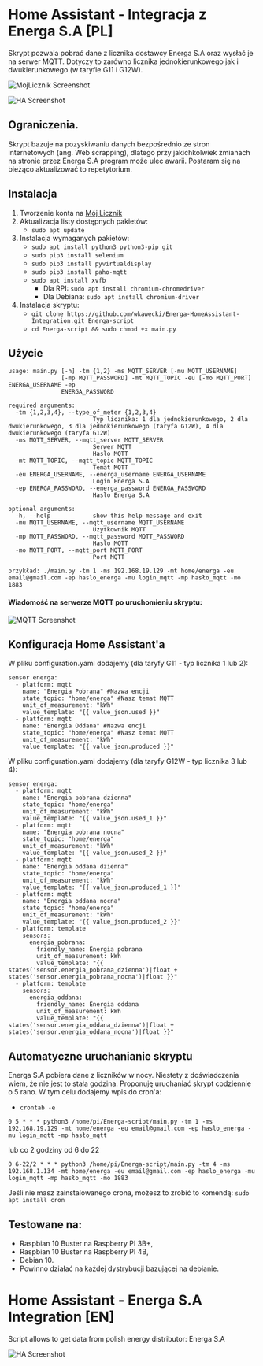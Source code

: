 # Home Assistant - Integracja z Energa S.A [PL]
Skrypt pozwala pobrać dane z licznika dostawcy Energa S.A oraz wysłać je na serwer MQTT. Dotyczy to zarówno licznika jednokierunkowego jak i dwukierunkowego (w taryfie G11 i G12W).

![MojLicznik Screenshot](https://github.com/wkawecki/Energa-HomeAssistant-Integration/blob/master/licznik_G12W.png?raw=true)

![HA Screenshot](https://github.com/wkawecki/Energa-HomeAssistant-Integration/blob/master/ha.png?raw=true)
## Ograniczenia.
Skrypt bazuje na pozyskiwaniu danych bezpośrednio ze stron internetowych (ang. Web scrapping), dlatego przy jakichkolwiek zmianach na stronie przez Energa S.A program może ulec awarii. Postaram się na bieżąco aktualizować to repetytorium.
## Instalacja
1. Tworzenie konta na [Mój Licznik](https://mojlicznik.energa-operator.pl)
2. Aktualizacja listy dostępnych pakietów:
    * `sudo apt update`
3. Instalacja wymaganych pakietów:
    * `sudo apt install python3 python3-pip git`
    * `sudo pip3 install selenium`
    * `sudo pip3 install pyvirtualdisplay`
    * `sudo pip3 install paho-mqtt`
    * `sudo apt install xvfb`
        * Dla RPI: `sudo apt install chromium-chromedriver`
        * Dla Debiana: `sudo apt install chromium-driver`
4. Instalacja skryptu:
    * `git clone https://github.com/wkawecki/Energa-HomeAssistant-Integration.git Energa-script `
    * `cd Energa-script && sudo chmod +x main.py`
## Użycie
```
usage: main.py [-h] -tm {1,2} -ms MQTT_SERVER [-mu MQTT_USERNAME]
               [-mp MQTT_PASSWORD] -mt MQTT_TOPIC -eu [-mo MQTT_PORT] ENERGA_USERNAME -ep
               ENERGA_PASSWORD 

required arguments:
  -tm {1,2,3,4}, --type_of_meter {1,2,3,4}
                        Typ licznika: 1 dla jednokierunkowego, 2 dla dwukierunkowego, 3 dla jednokierunkowego (taryfa G12W), 4 dla dwukierunkowego (taryfa G12W)
  -ms MQTT_SERVER, --mqtt_server MQTT_SERVER
                        Serwer MQTT
                        Haslo MQTT
  -mt MQTT_TOPIC, --mqtt_topic MQTT_TOPIC
                        Temat MQTT
  -eu ENERGA_USERNAME, --energa_username ENERGA_USERNAME
                        Login Energa S.A
  -ep ENERGA_PASSWORD, --energa_password ENERGA_PASSWORD
                        Haslo Energa S.A

optional arguments:
  -h, --help            show this help message and exit
  -mu MQTT_USERNAME, --mqtt_username MQTT_USERNAME
                        Uzytkownik MQTT
  -mp MQTT_PASSWORD, --mqtt_password MQTT_PASSWORD
                        Haslo MQTT
  -mo MQTT_PORT, --mqtt_port MQTT_PORT
                        Port MQTT

przykład: ./main.py -tm 1 -ms 192.168.19.129 -mt home/energa -eu email@gmail.com -ep haslo_energa -mu login_mqtt -mp hasło_mqtt -mo 1883
```
#### Wiadomość na serwerze MQTT po uruchomieniu skryptu:
![MQTT Screenshot](https://papuutekapt.github.io/assets/Energa-HomeAssistant-Integration/mqtt.png)
## Konfiguracja Home Assistant'a
W pliku configuration.yaml dodajemy (dla taryfy G11 - typ licznika 1 lub 2):
```
sensor energa:
  - platform: mqtt
    name: "Energia Pobrana" #Nazwa encji
    state_topic: "home/energa" #Nasz temat MQTT
    unit_of_measurement: "kWh"
    value_template: "{{ value_json.used }}"
  - platform: mqtt
    name: "Energia Oddana" #Nazwa encji
    state_topic: "home/energa" #Nasz temat MQTT
    unit_of_measurement: "kWh" 
    value_template: "{{ value_json.produced }}"
```
W pliku configuration.yaml dodajemy (dla taryfy G12W - typ licznika 3 lub 4):
```
sensor energa:
  - platform: mqtt
    name: "Energia pobrana dzienna"
    state_topic: "home/energa" 
    unit_of_measurement: "kWh"
    value_template: "{{ value_json.used_1 }}"
  - platform: mqtt
    name: "Energia pobrana nocna"
    state_topic: "home/energa" 
    unit_of_measurement: "kWh"
    value_template: "{{ value_json.used_2 }}"
  - platform: mqtt
    name: "Energia oddana dzienna" 
    state_topic: "home/energa"
    unit_of_measurement: "kWh" 
    value_template: "{{ value_json.produced_1 }}"    
  - platform: mqtt
    name: "Energia oddana nocna" 
    state_topic: "home/energa"
    unit_of_measurement: "kWh" 
    value_template: "{{ value_json.produced_2 }}"
  - platform: template
    sensors:
      energia_pobrana:
        friendly_name: Energia pobrana
        unit_of_measurement: kWh
        value_template: "{{ states('sensor.energia_pobrana_dzienna')|float + states('sensor.energia_pobrana_nocna')|float }}"
  - platform: template
    sensors:
      energia_oddana:
        friendly_name: Energia oddana
        unit_of_measurement: kWh
        value_template: "{{ states('sensor.energia_oddana_dzienna')|float + states('sensor.energia_oddana_nocna')|float }}"
```
## Automatyczne uruchanianie skryptu
Energa S.A pobiera dane z liczników w nocy. Niestety z doświadczenia wiem, że nie jest to stała godzina. Proponuję uruchaniać skrypt codziennie o 5 rano.
W tym celu dodajemy wpis do cron'a:
* `crontab -e`
```
0 5 * * * python3 /home/pi/Energa-script/main.py -tm 1 -ms 192.168.19.129 -mt home/energa -eu email@gmail.com -ep haslo_energa -mu login_mqtt -mp hasło_mqtt
```

lub co 2 godziny od 6 do 22
```
0 6-22/2 * * * python3 /home/pi/Energa-script/main.py -tm 4 -ms 192.168.1.134 -mt home/energa -eu email@gmail.com -ep haslo_energa -mu login_mqtt -mp hasło_mqtt -mo 1883
```
Jeśli nie masz zainstalowanego crona, możesz to zrobić to komendą: `sudo apt install cron`
## Testowane na:
* Raspbian 10 Buster na Raspberry PI 3B+,
* Raspbian 10 Buster na Raspberry PI 4B,
* Debian 10.
* Powinno działać na każdej dystrybucji bazującej na debianie.
# Home Assistant - Energa S.A Integration [EN]
Script allows to get data from polish energy distributor: Energa S.A 

![HA Screenshot](https://github.com/wkawecki/Energa-HomeAssistant-Integration/blob/master/ha.png?raw=true)
